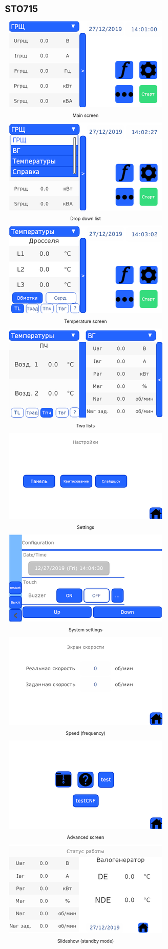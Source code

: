 <p align="center"><h1> STO715 </h1></p>
 
<p align="center">
<img src="https://github.com/AlekssGit/STO715/blob/master/Screens/Main.png">
</p>
<p align="center"> Main screen </p>


<p align="center">
<img src="https://github.com/AlekssGit/STO715/blob/master/Screens/MainDropDownList.png">
</p>
<p align="center"> Drop down list </p>


<p align="center">
<img src="https://github.com/AlekssGit/STO715/blob/master/Screens/MainTemperature.png">
</p>
<p align="center"> Temperature screen </p>


<p align="center">
<img src="https://github.com/AlekssGit/STO715/blob/master/Screens/MainTwoLists.png">
<p align="center"> Two lists </p>

<p align="center">
<img src="https://github.com/AlekssGit/STO715/blob/master/Screens/Settings.png">
<p align="center"> Settings </p>

<p align="center">
<img src="https://github.com/AlekssGit/STO715/blob/master/Screens/PanelSettings.png">
<p align="center"> System settings </p>

<p align="center">
<img src="https://github.com/AlekssGit/STO715/blob/master/Screens/Speed.png">
<p align="center"> Speed (frequency) </p>

<p align="center">
<img src="https://github.com/AlekssGit/STO715/blob/master/Screens/Advanced.png">
<p align="center"> Advanced screen </p>

<p align="center">
<img src="https://github.com/AlekssGit/STO715/blob/master/Screens/SlideShow.png">
<p align="center"> Slideshow (standby mode) </p>
